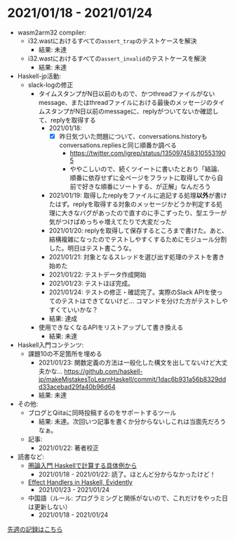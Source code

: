 # 2021/01/18 - 2021/01/24

- wasm2arm32 compiler:
    - i32.wastにおけるすべての`assert_trap`のテストケースを解決
        - 結果: 未達
    - i32.wastにおけるすべての`assert_invalid`のテストケースを解決
        - 結果: 未達
- Haskell-jp活動:
    - slack-logの修正
        - タイムスタンプがN日以前のもので、かつthreadファイルがないmessage、またはthreadファイルにおける最後のメッセージのタイムスタンプがN日以前のmessageに、replyがついてないか確認して、replyを取得する
            - 2021/01/18:
                - [x] 昨日気づいた問題について、conversations.historyもconversations.repliesと同じ順番か調べる
                    - <https://twitter.com/igrep/status/1350974583105531905>
                    - ややこしいので、続くツイートに書いたとおり「結論、順番に依存せずに全ページをフラットに取得してから自前で好きな順番にソートする、が正解」なんだろう
            - 2021/01/19: 取得したreplyをファイルに追記する処理**以外**が書けたはず。replyを取得する対象のメッセージかどうか判定する処理に大きなバグがあったので直すのに手こずったり、型エラーが気がつけばめっちゃ増えてたりで大変だった
            - 2021/01/20: replyを取得して保存するところまで書けた。あと、結構複雑になったのでテストしやすくするためにモジュール分割した。明日はテスト書こうな。
            - 2021/01/21: 対象となるスレッドを選び出す処理のテストを書き始めた
            - 2021/01/22: テストデータ作成開始
            - 2021/01/23: テストほぼ完成。
            - 2021/01/24: テストの修正・確認完了。実際のSlack APIを使ってのテストはできてないけど... コマンドを分けた方がテストしやすくていいかな？
            - 結果: 達成
        - 使用できなくなるAPIをリストアップして書き換える
            - 結果: 未達
- Haskell入門コンテンツ:
    - 課題10の不足箇所を埋める
        - 2021/01/23: 関数定義の方法は一般化した構文を出してないけど大丈夫かな... <https://github.com/haskell-jp/makeMistakesToLearnHaskell/commit/1dac6b931a56b8329ddd33acebad29fa40b96d64>
        - 結果: 未達
- その他:
    - ブログとQiitaに同時投稿するのをサポートするツール
        - 結果: 未達。次回いつ記事を書くか分からないしこれは当面先だろうなぁ。
    - 記事:
        - 2021/01/22: 著者校正
- 読書など:
    - [圏論入門 Haskellで計算する具体例から](https://www.nippyo.co.jp/shop/book/8340.html)
        - 2021/01/18 - 2021/01/22: 読了。ほとんど分からなかったけど！
    - [Effect Handlers in Haskell, Evidently](https://xnning.github.io/papers/haskell-evidently.pdf)
        - 2021/01/23 - 2021/01/24
    - 中国語（ルール: プログラミングと関係がないので、これだけをやった日は更新しない）
        - 2021/01/18 - 2021/01/24

[先週の記録はこちら](https://github.com/igrep/daily-commits/blob/77e43c0b87bb03cdccf8879a9545d95cf94a60bd/yesterday.md)
